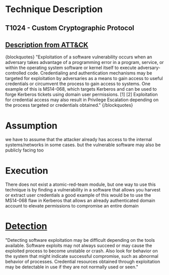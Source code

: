 # Technique Description

## T1024 - Custom Cryptographic Protocol
## [Description from ATT&CK](https://attack.mitre.org/techniques/T1024/)

{blockquotes}
"Exploitation of a software vulnerability occurs when an adversary takes advantage of a programming error in a program, service, or within the operating system software or kernel itself to execute adversary-controlled code. Credentialing and authentication mechanisms may be targeted for exploitation by adversaries as a means to gain access to useful credentials or circumvent the process to gain access to systems. One example of this is MS14-068, which targets Kerberos and can be used to forge Kerberos tickets using domain user permissions. [1] [2] Exploitation for credential access may also result in Privilege Escalation depending on the process targeted or credentials obtained."
{/blockquotes}

# Assumption
we have to assume that the attacker already has access to the internal systems/networks in some cases. but the vulnerable software may also be publicly facing too 


# Execution
There does not exist a atomic-red-team module, but one way to  use this technique is by finding a vulnerability in a software that allows you harvest or extract user credentials a good example of this would be to use the  MS14-068 flaw in Kerberos that allows an already authenticated domain account to elevate permissions to compromise an entire domain  
 

# [Detection](https://attack.mitre.org/techniques/T1212/)
"Detecting software exploitation may be difficult depending on the tools available. Software exploits may not always succeed or may cause the exploited process to become unstable or crash. Also look for behavior on the system that might indicate successful compromise, such as abnormal behavior of processes. Credential resources obtained through exploitation may be detectable in use if they are not normally used or seen."




